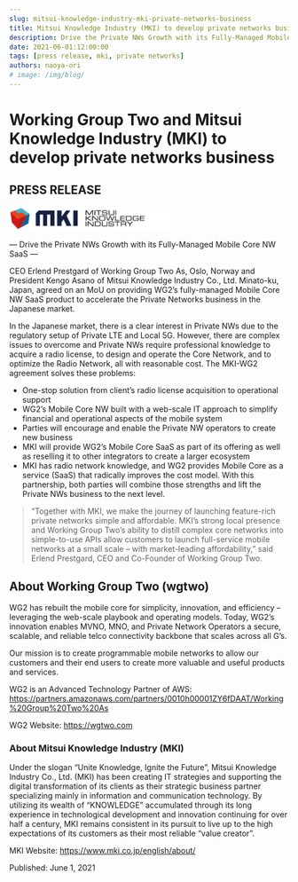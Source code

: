 ```yaml
---
slug: mitsui-knowledge-industry-mki-private-networks-business
title: Mitsui Knowledge Industry (MKI) to develop private networks business
description: Drive the Private NWs Growth with its Fully-Managed Mobile Core NW SaaS
date: 2021-06-01:12:00:00
tags: [press release, mki, private networks]
authors: naoya-ori
# image: /img/blog/
---
```


# Working Group Two and Mitsui Knowledge Industry (MKI) to develop private networks business

## PRESS RELEASE
<img src="/img/mki.png" alt="mki" width="300"/>

— Drive the Private NWs Growth with its Fully-Managed Mobile Core NW SaaS —

CEO Erlend Prestgard of Working Group Two As, Oslo, Norway and President Kengo Asano of Mitsui Knowledge Industry Co., Ltd. Minato-ku, Japan, agreed on an MoU on providing WG2’s fully-managed Mobile Core NW SaaS product to accelerate the Private Networks business in the Japanese market.

<!--truncate-->

In the Japanese market, there is a clear interest in Private NWs due to the regulatory setup of Private LTE and Local 5G. However, there are complex issues to overcome and Private NWs require professional knowledge to acquire a radio license, to design and operate the Core Network, and to optimize the Radio Network, all with reasonable cost. The MKI-WG2 agreement solves these problems:

- One-stop solution from client’s radio license acquisition to operational support
- WG2’s Mobile Core NW built with a web-scale IT approach to simplify financial and operational aspects of the mobile system
- Parties will encourage and enable the Private NW operators to create new business
- MKI will provide WG2’s Mobile Core SaaS as part of its offering as well as reselling it to other integrators to create a larger ecosystem
- MKI has radio network knowledge, and WG2 provides Mobile Core as a service (SaaS) that radically improves the cost model. With this partnership, both parties will combine those strengths and lift the Private NWs business to the next level.

> “Together with MKI, we make the journey of launching feature-rich private networks simple and affordable. MKI’s strong local presence and Working Group Two’s ability to distill complex core networks into simple-to-use APIs allow customers to launch full-service mobile networks at a small scale – with market-leading affordability,” said Erlend Prestgard, CEO and Co-Founder of Working Group Two.

## About Working Group Two (wgtwo)
WG2 has rebuilt the mobile core for simplicity, innovation, and efficiency – leveraging the web-scale playbook and operating models. Today, WG2’s innovation enables MVNO, MNO, and Private Network Operators a secure, scalable, and reliable telco connectivity backbone that scales across all G’s.

Our mission is to create programmable mobile networks to allow our customers and their end users to create more valuable and useful products and services.

WG2 is an Advanced Technology Partner of AWS: https://partners.amazonaws.com/partners/0010h00001ZY6fDAAT/Working%20Group%20Two%20As

WG2 Website: https://wgtwo.com

### About Mitsui Knowledge Industry (MKI)

Under the slogan “Unite Knowledge, Ignite the Future”, Mitsui Knowledge Industry Co., Ltd. (MKI)  has been creating IT strategies and supporting the digital transformation of its clients as their strategic business partner specializing mainly in information and communication technology. By utilizing its wealth of “KNOWLEDGE” accumulated through its long experience in technological development and innovation continuing for over half a century, MKI remains consistent in its pursuit to live up to the high expectations of its customers as their most reliable “value creator”.

MKI Website: https://www.mki.co.jp/english/about/

Published: June 1, 2021
